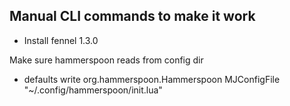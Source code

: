 ## Manual CLI commands to make it work

- Install fennel 1.3.0

Make sure hammerspoon reads from config dir
- defaults write org.hammerspoon.Hammerspoon MJConfigFile "~/.config/hammerspoon/init.lua"

